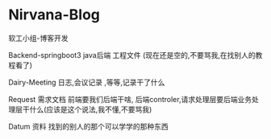 # Nirvana-Blog
软工小组-博客开发

Backend-springboot3     java后端 工程文件   (现在还是空的,不要骂我,在找别人的教程看了)

Dairy-Meeting   日志,会议记录  ,等等,记录干了什么

Request    需求文档         前端要我们后端干啥,        后端controler,请求处理层要后端业务处理层干什么(应该是这个说法,我不懂,不要骂我)

Datum   资料      找到的别人的那个可以学学的那种东西